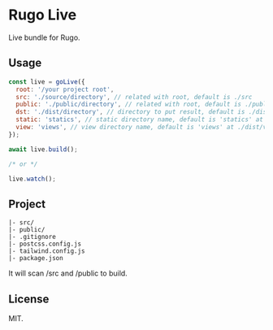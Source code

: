 # Rugo Live

Live bundle for Rugo.

## Usage

```js
const live = goLive({
  root: '/your project root',
  src: './source/directory', // related with root, default is ./src
  public: './public/directory', // related with root, default is ./public
  dst: './dist/directory', // directory to put result, default is ./dist
  static: 'statics', // static directory name, default is 'statics' at ./dist/statics
  view: 'views', // view directory name, default is 'views' at ./dist/views
});

await live.build();

/* or */

live.watch();
```

## Project

```text
|- src/
|- public/
|- .gitignore
|- postcss.config.js
|- tailwind.config.js
|- package.json
```

It will scan /src and /public to build.

## License

MIT.
